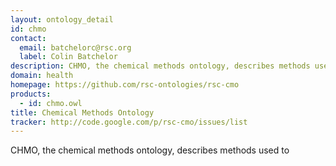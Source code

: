 ```yaml
---
layout: ontology_detail
id: chmo
contact:
  email: batchelorc@rsc.org
  label: Colin Batchelor
description: CHMO, the chemical methods ontology, describes methods used to
domain: health
homepage: https://github.com/rsc-ontologies/rsc-cmo
products:
  - id: chmo.owl
title: Chemical Methods Ontology
tracker: http://code.google.com/p/rsc-cmo/issues/list
---
```


CHMO, the chemical methods ontology, describes methods used to
